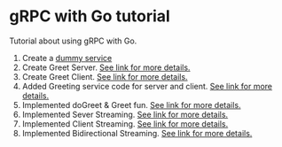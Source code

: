# gRPC with Go tutorial

Tutorial about using gRPC with Go. 

1. Create a [dummy service](https://github.com/nik-hil/go-grpc-course/commit/4c26c6b468d646392a97169bbfb482c4b3164850 )
1. Create Greet Server. [See link for more details.](https://github.com/nik-hil/go-grpc-course/commit/a52d737ef88f744e843217c9b749caad87e4c3d8)
1. Create Greet Client. [See link for more details.](https://github.com/nik-hil/go-grpc-course/commit/9f130d4f4b8af4afaab7b078a7c4b62b9df57995)
1. Added Greeting service code for server and client. [See link for more details.](https://github.com/nik-hil/go-grpc-course/commit/694d2c505269c8f9aaaed825b9c8cb9878801780)
1. Implemented doGreet & Greet fun. [See link for more details.](https://github.com/nik-hil/go-grpc-course/tree/eb04df75c5b3112ab8888b0576df2687450a379d)
1. Implemented Sever Streaming. [See link for more details.](https://github.com/nik-hil/go-grpc-course/tree/578ac699913e08946be36c0f8f9c6662443c7c65)
1. Implemented Client Streaming. [See link for more details.](https://github.com/nik-hil/go-grpc-course/tree/a9a650f11861bf463a57f3fa2dcd7cb208ffba71)
1. Implemented Bidirectional Streaming. [See link for more details.](https://github.com/nik-hil/go-grpc-course/tree/83df0638bd70b15fd52491681b8bc402e1aa5bfc)

